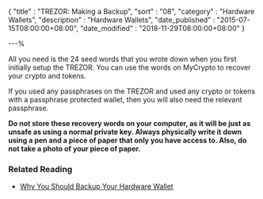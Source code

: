 {
"title" : "TREZOR: Making a Backup",
"sort" : "08",
"category" : "Hardware Wallets",
"description" : "Hardware Wallets",
"date_published" : "2015-07-15T08:00:00+08:00",
"date_modified" : "2018-11-29T08:00:00+08:00"
}

---%

All you need is the 24 seed words that you wrote down when you first initially setup the TREZOR. You can use the words on MyCrypto to recover your crypto and tokens.

If you used any passphrases on the TREZOR and used any crypto or tokens with a passphrase protected wallet, then you will also need the relevant passphrase.

**Do not store these recovery words on your computer, as it will be just as unsafe as using a normal private key. Always physically write it down using a pen and a piece of paper that only you have access to. Also, do not take a photo of your piece of paper.**

### Related Reading
* [Why You Should Backup Your Hardware Wallet](https://support.mycrypto.com/hardware-wallets/why-you-should-backup-your-hardware-wallet.html)
